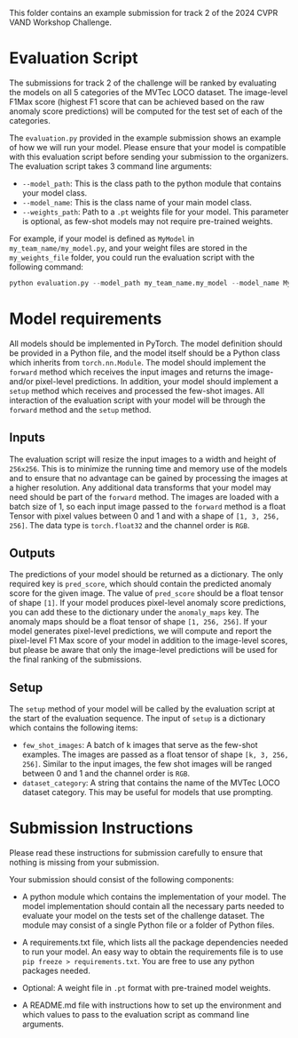 This folder contains an example submission for track 2 of the 2024 CVPR VAND Workshop Challenge.

# Evaluation Script

The submissions for track 2 of the challenge will be ranked by evaluating the models on all 5 categories of the MVTec LOCO dataset. The image-level F1Max score (highest F1 score that can be achieved based on the raw anomaly score predictions) will be computed for the test set of each of the categories.

The `evaluation.py` provided in the example submission shows an example of how we will run your model. Please ensure that your model is compatible with this evaluation script before sending your submission to the organizers. The evaluation script takes 3 command line arguments:

- `--model_path`: This is the class path to the python module that contains your model class.
- `--model_name`: This is the class name of your main model class.
- `--weights_path`: Path to a `.pt` weights file for your model. This parameter is optional, as few-shot models may not require pre-trained weights.

For example, if your model is defined as `MyModel` in `my_team_name/my_model.py`, and your weight files are stored in the `my_weights_file` folder, you could run the evaluation script with the following command:

```python
python evaluation.py --model_path my_team_name.my_model --model_name MyModel --my_weights_file
```

# Model requirements

All models should be implemented in PyTorch. The model definition should be provided in a Python file, and the model itself should be a Python class which inherits from `torch.nn.Module`. The model should implement the `forward` method which receives the input images and returns the image- and/or pixel-level predictions. In addition, your model should implement a `setup` method which receives and processed the few-shot images. All interaction of the evaluation script with your model will be through the `forward` method and the `setup` method.

## Inputs

The evaluation script will resize the input images to a width and height of `256x256`. This is to minimize the running time and memory use of the models and to ensure that no advantage can be gained by processing the images at a higher resolution. Any additional data transforms that your model may need should be part of the `forward` method. The images are loaded with a batch size of 1, so each input image passed to the `forward` method is a float Tensor with pixel values between 0 and 1 and with a shape of `[1, 3, 256, 256]`. The data type is `torch.float32` and the channel order is `RGB`.

## Outputs

The predictions of your model should be returned as a dictionary. The only required key is `pred_score`, which should contain the predicted anomaly score for the given image. The value of `pred_score` should be a float tensor of shape `[1]`. If your model produces pixel-level anomaly score predictions, you can add these to the dictionary under the `anomaly_maps` key. The anomaly maps should be a float tensor of shape `[1, 256, 256]`. If your model generates pixel-level predictions, we will compute and report the pixel-level F1 Max score of your model in addition to the image-level scores, but please be aware that only the image-level predictions will be used for the final ranking of the submissions.

## Setup

The `setup` method of your model will be called by the evaluation script at the start of the evaluation sequence. The input of `setup` is a dictionary which contains the following items:

- `few_shot_images`: A batch of k images that serve as the few-shot examples. The images are passed as a float tensor of shape `[k, 3, 256, 256]`. Similar to the input images, the few shot images will be ranged between 0 and 1 and the channel order is `RGB`.
- `dataset_category`: A string that contains the name of the MVTec LOCO dataset category. This may be useful for models that use prompting.

# Submission Instructions

Please read these instructions for submission carefully to ensure that nothing is missing from your submission.

Your submission should consist of the following components:

- A python module which contains the implementation of your model. The model implementation should contain all the necessary parts needed to evaluate your model on the tests set of the challenge dataset. The module may consist of a single Python file or a folder of Python files.

- A requirements.txt file, which lists all the package dependencies needed to run your model. An easy way to obtain the requirements file is to use `pip freeze > requirements.txt`. You are free to use any python packages needed.

- Optional: A weight file in `.pt` format with pre-trained model weights.

- A README.md file with instructions how to set up the environment and which values to pass to the evaluation script as command line arguments.
